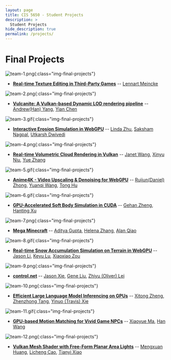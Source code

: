 ```yaml
---
layout: page
title: CIS 5650 - Student Projects
description: >
  Student Projects
hide_description: true
permalink: /projects/
---
```


# Final Projects

![team-1.png](/assets/images/projects/team-1.png){:class="img-final-projects"}
* [**Real-time Texture Editing in Third-Party Games**](https://voluble-sopapillas-1f9751.netlify.app/) -- [Lennart Meincke](https://github.com/LMSDev)

![team-2.png](/assets/images/projects/team-2.png){:class="img-final-projects"}
* [**Vulcanite: A Vulkan-based Dynamic LOD rendering pipeline**](https://github.com/bdwhst/Vulcanite) -- [Andrew(Han) Yang](https://github.com/bdwhst), [Yian Chen](https://github.com/SydianAndrewChen)

![team-3.gif](/assets/images/projects/team-3.gif){:class="img-final-projects"}
* [**Interactive Erosion Simulation in WebGPU**](https://github.com/GPU-Gang/WebGPU-Erosion-Simulation) -- [Linda Zhu](https://github.com/LinDadaism), [Saksham Nagpal](https://github.com/Saksham03), [Utkarsh Dwivedi](https://github.com/utkarshdwivedi3997)

![team-4.png](/assets/images/projects/team-4.png){:class="img-final-projects"}
* [**Real-time Volumetric Cloud Rendering in Vulkan**](https://github.com/YueZhang1027/CIS5650-Final-Project-Frostnova) -- [Janet Wang](https://github.com/xchennnw), [Xinyu Niu](https://github.com/xinyuniu123), [Yue Zhang](https://github.com/YueZhang1027)

![team-5.gif](/assets/images/projects/team-5.gif){:class="img-final-projects"}
* [**Anime4K - Video Upscaling & Denoising for WebGPU**](https://github.com/Anime4KWebBoost/Anime4K-WebGPU) -- [Ruijun(Daniel) Zhong](https://github.com/DanielZhong), [Yuanqi Wang](https://github.com/plasmas), [Tong Hu](https://github.com/TongHuoAo)

![team-6.gif](/assets/images/projects/team-6.gif){:class="img-final-projects"}
* [**GPU-Accelerated Soft Body Simulation in CUDA**](https://github.com/GrahamZen/Soft-Body-Simulation-CUDA) -- [Gehan Zheng](https://github.com/GrahamZen), [Hanting Xu](https://github.com/HantingXu)

![team-7.png](/assets/images/projects/team-7.png){:class="img-final-projects"}
* [**Mega Minecraft**](https://github.com/AdityaGupta1/mega-minecraft) -- [Aditya Gupta](https://github.com/AdityaGupta1), [Helena Zhang](https://github.com/helenazzzzz), [Alan Qiao](https://github.com/Alan-Qiao)

![team-8.gif](/assets/images/projects/team-8.gif){:class="img-final-projects"}
* [**Real-time Snow Accumulation Simulation on Terrain in WebGPU**](https://github.com/Cryszzz/CIS-5650-Final-Project) -- [Jason Li](https://github.com/jailea), [Keyu Lu](https://github.com/uluyek), [Xiaoxiao Zou](https://github.com/Cryszzz)

![team-9.png](/assets/images/projects/team-9.png){:class="img-final-projects"}
* [**control.net**](https://github.com/JChunX/tinygrad/tree/web-control-net/examples/webgpu/controlnet) -- [Jason Xie](https://github.com/JChunX), [Gene Liu](https://github.com/eggggo), [Zhiyu (Oliver) Lei](https://github.com/Zhiyu-Lei)

![team-10.png](/assets/images/projects/team-10.png){:class="img-final-projects"}
* [**Efficient Large Language Model Inferencing on GPUs**](https://github.com/yinuotxie/Project-CUDA-FlashAttention) -- [Xitong Zheng](https://github.com/Zenfendson), [Zhenzhong Tang](https://github.com/toytag), [Yinuo (Travis) Xie](https://github.com/yinuotxie)

![team-11.gif](/assets/images/projects/team-11.gif){:class="img-final-projects"}
* [**GPU-based Motion Matching for Vivid Game NPCs**](https://github.com/CaballoMa/GPUBased_Emotional_MotionMatching) -- [Xiaoyue Ma](https://github.com/CaballoMa), [Han Wang](https://github.com/Ibm510000)

![team-12.png](/assets/images/projects/team-12.png){:class="img-final-projects"}
* [**Vulkan Mesh Shader with Free-Form Planar Area Lights**](https://github.com/CIS565-Final-Project/Vulkan-Free-Form-Area-Light) -- [Mengxuan Huang](https://github.com/MengxuanHUANG), [Licheng Cao](https://github.com/LichengCAO), [Tianyi Xiao](https://github.com/JackXTY)